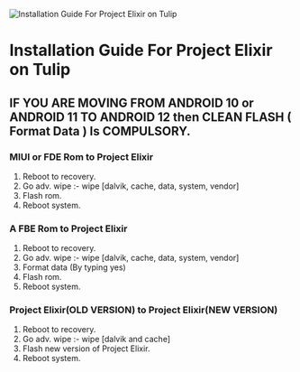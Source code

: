![Installation Guide For Project Elixir on Tulip](https://i.imgur.com/Hb3gl9Q.jpg "Installation")

# Installation Guide For Project Elixir on Tulip

## IF YOU ARE MOVING FROM ANDROID 10 or ANDROID 11 TO ANDROID 12 then CLEAN FLASH ( Format Data ) Is COMPULSORY.

### MIUI or FDE Rom to Project Elixir
1. Reboot to recovery.
2. Go adv. wipe :- wipe [dalvik, cache, data, system, vendor]
3. Flash rom.
4. Reboot system.

### A FBE Rom to Project Elixir
1. Reboot to recovery.
2. Go adv. wipe :- wipe [dalvik, cache, data, system, vendor]
3. Format data (By typing yes)
4. Flash rom.
5. Reboot system.

### Project Elixir(OLD VERSION) to Project Elixir(NEW VERSION)
1. Reboot to recovery.
2. Go adv. wipe :- wipe [dalvik and cache]
3. Flash new version of Project Elixir.
4. Reboot system.